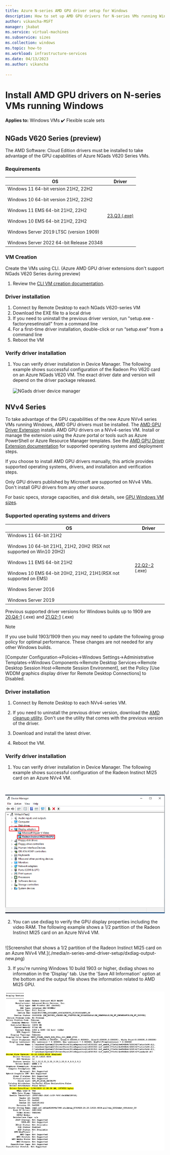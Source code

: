 ```yaml
---
title: Azure N-series AMD GPU driver setup for Windows 
description: How to set up AMD GPU drivers for N-series VMs running Windows Server or Windows in Azure
author: vikancha-MSFT
manager: jkabat
ms.service: virtual-machines
ms.subservice: sizes
ms.collection: windows
ms.topic: how-to
ms.workload: infrastructure-services
ms.date: 04/13/2023
ms.author: vikancha

---
```


# Install AMD GPU drivers on N-series VMs running Windows

**Applies to:** Windows VMs :heavy_check_mark: Flexible scale sets 

## NGads V620 Series (preview) ##
The AMD Software: Cloud Edition drivers must be installed to take advantage of the GPU capabilities of Azure NGads V620 Series VMs.

### Requirements

| OS | Driver |
| -------- |------------- |
| Windows 11 64-bit version 21H2, 22H2<br/><br/>Windows 10 64-bit version 21H2, 22H2 <br/><br/>Windows 11 EMS 64-bit 21H2, 22H2<br/><br/> Windows 10 EMS 64-bit 21H2, 22H2<br/><br/>Windows Server 2019 LTSC (version 1909)<br/><br/>Windows Server 2022 64-bit Release 20348 | [23.Q3 (.exe)](https://go.microsoft.com/fwlink/?linkid=???) |

### VM Creation
Create the VMs using CLI. (Azure AMD GPU driver extensions don't support NGads  V620 Series during preview)
1. Review the [CLI VM creation documentation](/azure/virtual-machines/windows/quick-create-cli).

### Driver installation
1.	Connect by Remote Desktop to each NGads V620-series VM<br>
2. Download the EXE file to a local drive<br>
3. If you need to uninstall the previous driver version, run "setup.exe -factoryresetinstall" from a command line <br>
4.	For a first-time driver installation, double-click or run “setup.exe” from a command line<br>
5. Reboot the VM

### Verify driver installation
1.	You can verify driver installation in Device Manager. The following example shows successful configuration of the Radeon Pro V620 card on an Azure NGads V620 VM. The exact driver date and version will depend on the driver package released.<br><br>
![NGads driver device manager](https://github.com/isgonzalez-MSFT/azure-docs-pr/assets/135761331/abc86bb4-5d3d-416f-bb7b-822461fd5c37)


## NVv4 Series ##
To take advantage of the GPU capabilities of the new Azure NVv4 series VMs running Windows, AMD GPU drivers must be installed. The [AMD GPU Driver Extension](../extensions/hpccompute-amd-gpu-windows.md) installs AMD GPU drivers on a NVv4-series VM. Install or manage the extension using the Azure portal or tools such as Azure PowerShell or Azure Resource Manager templates. See the [AMD GPU Driver Extension documentation](../extensions/hpccompute-amd-gpu-windows.md) for supported operating systems and deployment steps.

If you choose to install AMD GPU drivers manually, this article provides supported operating systems, drivers, and installation and verification steps.

Only GPU drivers published by Microsoft are supported on NVv4 VMs. Don't install GPU drivers from any other source.

For basic specs, storage capacities, and disk details, see [GPU Windows VM sizes](../sizes-gpu.md?toc=/azure/virtual-machines/windows/toc.json).



### Supported operating systems and drivers

| OS | Driver |
| -------- |------------- |
| Windows 11 64-bit 21H2<br/><br/>Windows 10 64-bit 21H1, 21H2, 20H2 (RSX not supported on Win10 20H2)<br/><br/>Windows 11 EMS 64-bit 21H2<br/><br/> Windows 10 EMS 64-bit 20H2, 21H2, 21H1(RSX not supported on EMS)<br/><br/>Windows Server 2016<br/><br/>Windows Server 2019 | [22.Q2-2]( https://download.microsoft.com/download/4/1/2/412559d0-4de5-4fb1-aa27-eaa3873e1f81/AMD-Azure-NVv4-Driver-22Q2.exe) (.exe) |


Previous supported driver versions for Windows builds up to 1909 are [20.Q4-1](https://download.microsoft.com/download/0/e/6/0e611412-093f-40b8-8bf9-794a1623b2be/AMD-Azure-NVv4-Driver-20Q4-1.exe) (.exe) and [21.Q2-1](https://download.microsoft.com/download/4/e/a/4ea28d3f-28e2-4eaa-8ef2-4f7d32882a0b/AMD-Azure-NVv4-Driver-21Q2-1.exe) (.exe) 
 
 > [!NOTE]
   >  If you use build 1903/1909 then you may need to update the following group policy for optimal performance. These changes are not needed for any other Windows builds.
   >  
   >  [Computer Configuration->Policies->Windows Settings->Administrative Templates->Windows Components->Remote Desktop Services->Remote Desktop Session Host->Remote Session    Environment], set the Policy [Use WDDM graphics display driver for Remote Desktop Connections] to Disabled.
   >  

 
### Driver installation

1. Connect by Remote Desktop to each NVv4-series VM.

2. If you need to uninstall the previous driver version, download the [AMD cleanup utility](https://download.microsoft.com/download/4/f/1/4f19b714-9304-410f-9c64-826404e07857/AMDCleanupUtilityni.exe). Don't use the utility that comes with the previous version of the driver.

3. Download and install the latest driver.

4. Reboot the VM.

### Verify driver installation

1. You can verify driver installation in Device Manager. The following example shows successful configuration of the Radeon Instinct MI25 card on an Azure NVv4 VM.
<br />

![Screenshot that shows successful configuration of the Radeon Instinct MI25 card on an Azure NVv4 VM.](./media/n-series-amd-driver-setup/device-manager.png)

2. You can use dxdiag to verify the GPU display properties including the video RAM. The following example shows a 1/2 partition of the Radeon Instinct MI25 card on an Azure NVv4 VM.
<br />
![Screenshot that shows a 1/2 partition of the Radeon Instinct MI25 card on an Azure NVv4 VM.](./media/n-series-amd-driver-setup/dxdiag-output-new.png)

3. If you're running Windows 10 build 1903 or higher, dxdiag shows no information in the 'Display' tab. Use the 'Save All Information' option at the bottom and the output file shows the information related to AMD MI25 GPU.

![GPU driver properties](./media/n-series-amd-driver-setup/dxdiag-details.png)
